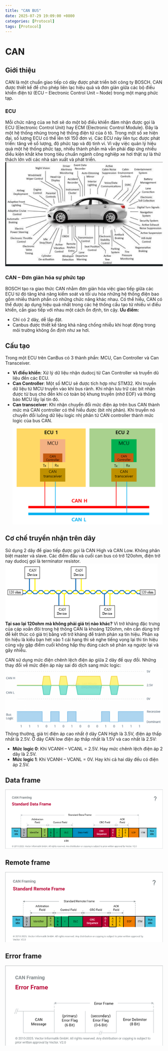 ```yaml
---
title: "CAN BUS"
date: 2025-07-29 19:09:00 +0800
categories: [Protocol]
tags: [Protocol]
---
```


# CAN
## Giới thiệu
CAN là một chuẩn giao tiếp có dây được phát triển bởi công ty BOSCH. CAN được thiết kế để cho phép liên lạc hiệu quả và đơn giản giữa các bộ điều khiển điện tử (ECU – Electronic Control Unit – Node) trong một mạng phức tạp.

### ECU
Mỗi chức năng của xe hơi sẽ do một bộ điều khiển đảm nhận được gọi là ECU (Electronic Control Unit) hay ECM (Electronic Control Module). Đây là một hệ thống nhúng trong hệ thống điện tử của ô tô. 
Trong một số xe hiện đại, số lượng ECU có thể lên tới 150 đơn vị. Các ECU này liên tục được phát triển: tăng về số lượng, độ phức tạp và độ tinh vi. Vì vậy việc quản lý hiệu quả một hệ thống phức tạp, nhiều thành phần mà vẫn phải đáp ứng nhiều điều kiện khắt khe trong tiêu chuẩn ngành công nghiệp xe hơi thật sự là thử thách lớn với các nhà sản xuất và phát triển.
![alt text](/assets/Protocol/oto_components.png)

### CAN – Đơn giản hóa sự phức tạp
BOSCH tạo ra giao thức CAN nhằm đơn giản hóa việc giao tiếp giữa các ECU từ đó tăng khả năng kiểm soát và tối ưu hóa những hệ thống điện bao gồm nhiều thành phần có những chức năng khác nhau. Có thể hiểu, CAN có thể được áp dụng hiệu quả nhất trong các hệ thống cấu tạo từ nhiều vi điều khiển, cần giao tiếp với nhau một cách ổn định, tin cậy.
**Ưu điểm:**
- Chỉ có 2 dây, dễ lắp đặt.
- Canbus được thiết kế tăng khả năng chống nhiễu khi hoạt động trong môi trường không ổn định như xe hơi.

## Cấu tạo
Trong một ECU trên CanBus có 3 thành phần: MCU, Can Controller và Can Transceiver.
- **Vi điều khiển**: Xử lý dữ liệu nhận dudocj từ Can Controller và truyển dũ liệu đến các ECU.
- **Can Controller**: Một số MCU sẽ được tích hợp như STM32. Khi truyền dữ liệu từ MCU truyền vào khi bus rảnh. Khi nhận lưu trữ các bit nhận được từ bus cho đến khi có toàn bộ khung truyền (nhờ EOF) và thông báo MCU lấy lại tin đó.
- **Can transceiver**: Khi nhận chuyển đổi mức điện áp trên bus CAN thành mức mà CAN controller có thể hiểu được (bit nhị phân).
Khi truyền nó chuyển đổi luồng dữ liệu logic nhị phân từ CAN controller thành mức logic của bus CAN.
![alt text](/assets/Protocol/can_connect.png)

## Cơ chế truyền nhận trên dây
Sử dụng 2 dây để giao tiếp được gọi là CAN High và CAN Low. Không phân biệt master và slave.
Các điểm đầu và cuối can bus có trở 120ohm, điện trở nay dudocj gọi là terminator resistor.
![alt text](/assets/Protocol/Can_120ohm.png)
**Tại sao lại 120ohm mà không phải giá trị nào khác?**
Vì trở kháng đặc trưng của cáp xoắn đôi trong hệ thông CAN là khoảng 120ohm, nên cần dùng trở để kết thúc có giá trị bằng với trở kháng để tránh phản xạ tín hiệu. Phản xạ tín hiệu là kiểu bạn hét vào 1 cái hang thì sẽ nghe tiếng vọng lại thì tín hiệu cũng vậy gặp điểm cuối không hấp thụ đúng cách sẽ phản xạ ngược lại và gây nhiễu.

CAN sử dụng mức điện chênh lệch điện áp giữa 2 dây để quy đổi. Những thay đổi về mức điện áp này sai đó dịch sang mức logic:
![alt text](/assets/Protocol/can_signal.png)
Thông thường, giá trị điện áp cao nhất ở dây CAN High là 3.5V, điện áp thấp nhất là 2.5V.  Ở dây CAN low điện áp thấp nhất là 1.5V và cao nhất là 2.5V:
- **Mức logic 0**: Khi VCANH – VCANL = 2.5V. Hay mức chênh lệch điện áp 2 dây là 2.5V.
- **Mức logic 1**: Khi VCANH – VCANL = 0V. Hay khi cả hai dây đều có điện áp 2.5V.

## Data frame
![alt text](/assets/Protocol/Can_Data_frame.png)

## Remote frame
![alt text](/assets/Protocol/Can_remote_frame.png)

## Error frame
![alt text](/assets/Protocol/Can_error_frame.png)